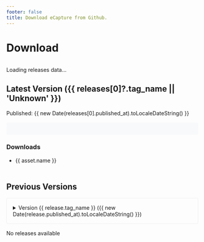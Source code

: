```yaml
---
footer: false
title: Download eCapture from Github.
---
```


# Download

<script setup>
import { ref, onMounted } from 'vue'
import { marked } from 'marked'
import { useRoute } from 'vitepress'

const releases = ref([])
const loading = ref(true)
const route = useRoute()

const CDN_DOMAIN = 'image.cnxct.com'    // assets 镜像域名
const GITHUB_DOMAIN = 'github.com/gojue'    // assets download domain
const GITHUB_API_DOMAIN = 'api.github.com/repos/gojue'    // github api domain

// 根据当前路径判断是否使用 CDN
const shouldUseCDN = () => {
  return route.path.includes('/zh/')
}
// 将 GitHub 下载链接转换为 CDN 链接
const convertToCDNUrl = (url) => {
  if (!url) return url
  return shouldUseCDN() ? url.replace(GITHUB_DOMAIN, CDN_DOMAIN).replace(GITHUB_API_DOMAIN, CDN_DOMAIN) : url
}

// 转换 Markdown 为 HTML
const convertMarkdownToHtml = (markdown) => {
  if (!markdown) return ''
  return marked(markdown)
}

onMounted(async () => {
  try {
    const response = await fetch(convertToCDNUrl('https://api.github.com/repos/gojue/ecapture/releases/?t=202412191951'))
    const data = await response.json()
    releases.value = Array.isArray(data) ? data.map(release => ({
      ...release,
      body: convertMarkdownToHtml(release.body),
      assets: (release.assets || []).map(asset => ({
        ...asset,
        browser_download_url: convertToCDNUrl(asset.browser_download_url)
      }))
    })) : []
  } catch (error) {
    console.error('Error fetching releases:', error)
    releases.value = []
  } finally {
    loading.value = false
  }
})
</script>

<ClientOnly>
  <div class="releases-container">
    <div v-if="loading">Loading releases data...</div>
    <div v-else-if="releases.length > 0">
      <!-- Latest Version -->
      <h2>Latest Version ({{ releases[0]?.tag_name || 'Unknown' }})</h2>
      <p v-if="releases[0]?.published_at">Published: {{ new Date(releases[0].published_at).toLocaleDateString() }}</p>
      <div v-if="releases[0]?.body" class="markdown-body" v-html="releases[0].body"></div>
      <h3>Downloads</h3>
      <ul v-if="releases[0]?.assets?.length">
        <li v-for="asset in releases[0].assets" :key="asset.id">
          <a :href="asset.browser_download_url">{{ asset.name }}</a>
        </li>
      </ul>
      <!-- Previous Versions -->
      <h2 class="previous-versions">Previous Versions</h2>
      <div v-for="release in releases.slice(1)" :key="release.id">
        <details>
          <summary>Version {{ release.tag_name }} ({{ new Date(release.published_at).toLocaleDateString() }})</summary>
          <ul v-if="release?.assets?.length">
            <li v-for="asset in release.assets" :key="asset.id">
              <a :href="asset.browser_download_url">{{ asset.name }}</a>
            </li>
          </ul>
          <p v-else>No assets available for this version</p>
        </details>
      </div>
    </div>
    <div v-else>No releases available</div>
  </div>

  <style>
    .releases-container {
      margin-top: 2rem;
    }
    .previous-versions {
      margin-top: 3rem;
    }
    details {
      margin: 1rem 0;
      padding: 0.5rem;
      border: 1px solid #eee;
      border-radius: 4px;
    }
    summary {
      cursor: pointer;
      padding: 0.5rem;
    }
    summary:hover {
      background-color: #f5f5f5;
    }
    details ul {
      margin: 1rem 0;
      padding-left: 2rem;
    }
    .markdown-body {
      padding: 1rem;
      margin: 1rem 0;
      background-color: #f8f9fa;
      border-radius: 4px;
    }
    .markdown-body h1,
    .markdown-body h2,
    .markdown-body h3,
    .markdown-body h4 {
      margin-top: 1.5rem;
      margin-bottom: 1rem;
    }
    .markdown-body ul,
    .markdown-body ol {
      padding-left: 2rem;
    }
    .markdown-body code {
      padding: 0.2em 0.4em;
      background-color: #f3f4f5;
      border-radius: 3px;
    }
    .markdown-body pre code {
      display: block;
      padding: 1rem;
      overflow-x: auto;
    }
  </style>
</ClientOnly>